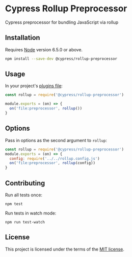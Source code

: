 # Cypress Rollup Preprocessor

Cypress preprocessor for bundling JavaScript via rollup

## Installation

Requires [Node](https://nodejs.org/en/) version 6.5.0 or above.

```sh
npm install --save-dev @cypress/rollup-preprocessor
```

## Usage

In your project's [plugins file](https://on.cypress.io/guides/guides/plugins.html):

```javascript
const rollup = require('@cypress/rollup-preprocessor')

module.exports = (on) => {
  on('file:preprocessor', rollup())
}
```

## Options

Pass in options as the second argument to `rollup`:

```javascript
const rollup = require('@cypress/rollup-preprocessor')
module.exports = (on) => {
  config: require('../../rollup.config.js')
  on('file:preprocessor', rollup(config))
}
```


## Contributing

Run all tests once:

```shell
npm test
```

Run tests in watch mode:

```shell
npm run test-watch
```

## License

This project is licensed under the terms of the [MIT license](/LICENSE.md).

